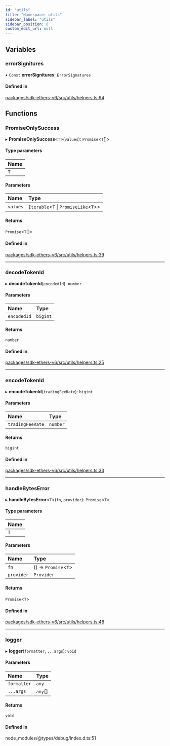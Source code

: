 ```yaml
---
id: "utils"
title: "Namespace: utils"
sidebar_label: "utils"
sidebar_position: 0
custom_edit_url: null
---
```


## Variables

### errorSignitures

• `Const` **errorSignitures**: `ErrorSignatures`

#### Defined in

[packages/sdk-ethers-v6/src/utils/helpers.ts:94](https://github.com/chromatic-protocol/sdk/blob/b211966/packages/sdk-ethers-v6/src/utils/helpers.ts#L94)

## Functions

### PromiseOnlySuccess

▸ **PromiseOnlySuccess**<`T`\>(`values`): `Promise`<`T`[]\>

#### Type parameters

| Name |
| :------ |
| `T` |

#### Parameters

| Name | Type |
| :------ | :------ |
| `values` | `Iterable`<`T` \| `PromiseLike`<`T`\>\> |

#### Returns

`Promise`<`T`[]\>

#### Defined in

[packages/sdk-ethers-v6/src/utils/helpers.ts:39](https://github.com/chromatic-protocol/sdk/blob/b211966/packages/sdk-ethers-v6/src/utils/helpers.ts#L39)

___

### decodeTokenId

▸ **decodeTokenId**(`encodedId`): `number`

#### Parameters

| Name | Type |
| :------ | :------ |
| `encodedId` | `bigint` |

#### Returns

`number`

#### Defined in

[packages/sdk-ethers-v6/src/utils/helpers.ts:25](https://github.com/chromatic-protocol/sdk/blob/b211966/packages/sdk-ethers-v6/src/utils/helpers.ts#L25)

___

### encodeTokenId

▸ **encodeTokenId**(`tradingFeeRate`): `bigint`

#### Parameters

| Name | Type |
| :------ | :------ |
| `tradingFeeRate` | `number` |

#### Returns

`bigint`

#### Defined in

[packages/sdk-ethers-v6/src/utils/helpers.ts:33](https://github.com/chromatic-protocol/sdk/blob/b211966/packages/sdk-ethers-v6/src/utils/helpers.ts#L33)

___

### handleBytesError

▸ **handleBytesError**<`T`\>(`fn`, `provider`): `Promise`<`T`\>

#### Type parameters

| Name |
| :------ |
| `T` |

#### Parameters

| Name | Type |
| :------ | :------ |
| `fn` | () => `Promise`<`T`\> |
| `provider` | `Provider` |

#### Returns

`Promise`<`T`\>

#### Defined in

[packages/sdk-ethers-v6/src/utils/helpers.ts:48](https://github.com/chromatic-protocol/sdk/blob/b211966/packages/sdk-ethers-v6/src/utils/helpers.ts#L48)

___

### logger

▸ **logger**(`formatter`, `...args`): `void`

#### Parameters

| Name | Type |
| :------ | :------ |
| `formatter` | `any` |
| `...args` | `any`[] |

#### Returns

`void`

#### Defined in

node_modules/@types/debug/index.d.ts:51
